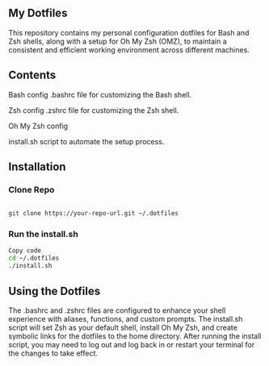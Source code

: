 ## My Dotfiles
This repository contains my personal configuration dotfiles for Bash and Zsh shells, along with a setup for Oh My Zsh (OMZ), to maintain a consistent and efficient working environment across different machines.

## Contents

Bash config .bashrc file for customizing the Bash shell.

Zsh config .zshrc file for customizing the Zsh shell.

Oh My Zsh config

install.sh script to automate the setup process.

## Installation

### Clone Repo
 ```bash

git clone https://your-repo-url.git ~/.dotfiles
 ```

### Run the install.sh

 ```bash
Copy code
cd ~/.dotfiles
./install.sh
```

## Using the Dotfiles

The .bashrc and .zshrc files are configured to enhance your shell experience with aliases, functions, and custom prompts.
The install.sh script will set Zsh as your default shell, install Oh My Zsh, and create symbolic links for the dotfiles to the home directory.
After running the install script, you may need to log out and log back in or restart your terminal for the changes to take effect.
